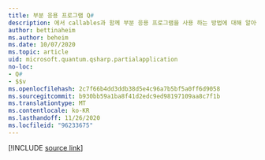 ```yaml
---
title: 부분 응용 프로그램 Q#
description: 에서 callables과 함께 부분 응용 프로그램을 사용 하는 방법에 대해 알아봅니다 Q# .
author: bettinaheim
ms.author: beheim
ms.date: 10/07/2020
ms.topic: article
uid: microsoft.quantum.qsharp.partialapplication
no-loc:
- Q#
- $$v
ms.openlocfilehash: 2c7f66b4dd3ddb38d5e4c96a7b5bf5a0ff6d9058
ms.sourcegitcommit: b930bb59a1ba8f41d2edc9ed98197109aa8c7f1b
ms.translationtype: MT
ms.contentlocale: ko-KR
ms.lasthandoff: 11/26/2020
ms.locfileid: "96233675"
---
```

<!---
# Partial application in Q#
-->

[!INCLUDE [source link](~/includes/qsharp-language/Specifications/Language/3_Expressions/PartialApplication.md)]

